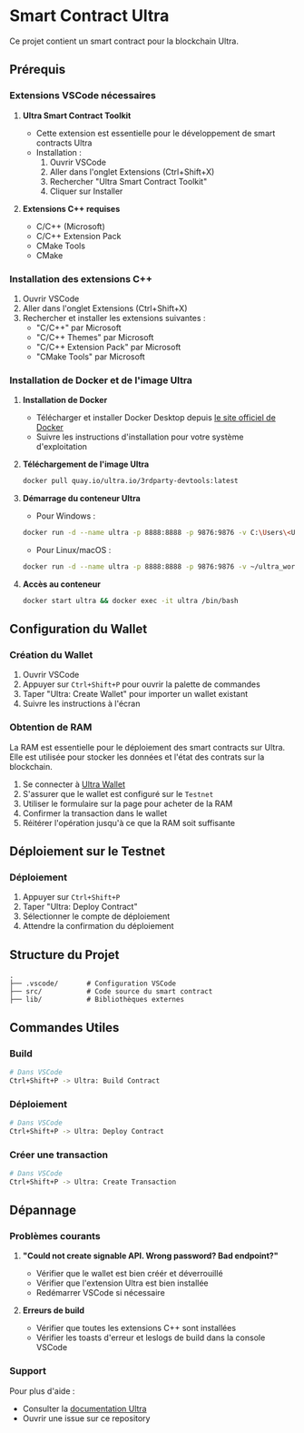 # Smart Contract Ultra

Ce projet contient un smart contract pour la blockchain Ultra.

## Prérequis

### Extensions VSCode nécessaires
1. **Ultra Smart Contract Toolkit**
   - Cette extension est essentielle pour le développement de smart contracts Ultra
   - Installation : 
     1. Ouvrir VSCode
     2. Aller dans l'onglet Extensions (Ctrl+Shift+X)
     3. Rechercher "Ultra Smart Contract Toolkit"
     4. Cliquer sur Installer

2. **Extensions C++ requises**
   - C/C++ (Microsoft)
   - C/C++ Extension Pack
   - CMake Tools
   - CMake

### Installation des extensions C++
1. Ouvrir VSCode
2. Aller dans l'onglet Extensions (Ctrl+Shift+X)
3. Rechercher et installer les extensions suivantes :
   - "C/C++" par Microsoft
   - "C/C++ Themes" par Microsoft
   - "C/C++ Extension Pack" par Microsoft
   - "CMake Tools" par Microsoft

### Installation de Docker et de l'image Ultra
1. **Installation de Docker**
   - Télécharger et installer Docker Desktop depuis [le site officiel de Docker](https://www.docker.com/products/docker-desktop)
   - Suivre les instructions d'installation pour votre système d'exploitation

2. **Téléchargement de l'image Ultra**
   ```bash
   docker pull quay.io/ultra.io/3rdparty-devtools:latest
   ```

3. **Démarrage du conteneur Ultra**
   - Pour Windows :
   ```bash
   docker run -d --name ultra -p 8888:8888 -p 9876:9876 -v C:\Users\<Username>\ultra_workdir:/opt/ultra_workdir quay.io/ultra.io/3rdparty-devtools:latest
   ```
   - Pour Linux/macOS :
   ```bash
   docker run -d --name ultra -p 8888:8888 -p 9876:9876 -v ~/ultra_workdir:/opt/ultra_workdir quay.io/ultra.io/3rdparty-devtools:latest
   ```

4. **Accès au conteneur**
   ```bash
   docker start ultra && docker exec -it ultra /bin/bash
   ```

## Configuration du Wallet

### Création du Wallet
1. Ouvrir VSCode
2. Appuyer sur `Ctrl+Shift+P` pour ouvrir la palette de commandes
3. Taper "Ultra: Create Wallet" pour importer un wallet existant
4. Suivre les instructions à l'écran

### Obtention de RAM
La RAM est essentielle pour le déploiement des smart contracts sur Ultra. Elle est utilisée pour stocker les données et l'état des contrats sur la blockchain.

1. Se connecter à [Ultra Wallet](https://developers.ultra.io/tutorials/guides/how-to-get-ram#purchase-ram)
2. S'assurer que le wallet est configuré sur le `Testnet`
3. Utiliser le formulaire sur la page pour acheter de la RAM
4. Confirmer la transaction dans le wallet
5. Réitérer l'opération jusqu'à ce que la RAM soit suffisante

## Déploiement sur le Testnet

### Déploiement
1. Appuyer sur `Ctrl+Shift+P`
2. Taper "Ultra: Deploy Contract"
3. Sélectionner le compte de déploiement
4. Attendre la confirmation du déploiement

## Structure du Projet
```
.
├── .vscode/       # Configuration VSCode
├── src/           # Code source du smart contract
├── lib/           # Bibliothèques externes
```

## Commandes Utiles

### Build
```bash
# Dans VSCode
Ctrl+Shift+P -> Ultra: Build Contract
```

### Déploiement
```bash
# Dans VSCode
Ctrl+Shift+P -> Ultra: Deploy Contract
```

### Créer une transaction
```bash
# Dans VSCode
Ctrl+Shift+P -> Ultra: Create Transaction
```

## Dépannage

### Problèmes courants
1. **"Could not create signable API. Wrong password? Bad endpoint?"**
   - Vérifier que le wallet est bien créér et déverrouillé
   - Vérifier que l'extension Ultra est bien installée
   - Redémarrer VSCode si nécessaire

2. **Erreurs de build**
   - Vérifier que toutes les extensions C++ sont installées
   - Vérifier les toasts d'erreur et leslogs de build dans la console VSCode

### Support
Pour plus d'aide :
- Consulter la [documentation Ultra](https://developers.ultra.io/)
- Ouvrir une issue sur ce repository
